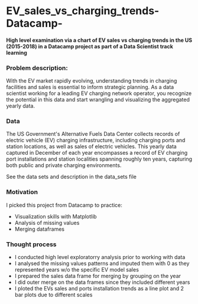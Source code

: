 # EV_sales_vs_charging_trends-Datacamp-

#### High level examination via a chart of EV sales vs charging trends in the US (2015-2018) in a Datacamp project as part of a Data Scientist track learning

### Problem description:
With the EV market rapidly evolving, understanding trends in charging facilities and sales is essential to inform strategic planning.
As a data scientist working for a leading EV charging network operator, you recognize the potential in this data and start wrangling and visualizing the aggregated yearly data.

### Data 
The US Government's Alternative Fuels Data Center collects records of electric vehicle (EV) charging infrastructure, including charging ports and station locations, as well as sales of electric vehicles. This yearly data captured in December of each year encompasses a record of EV charging port installations and station localities spanning roughly ten years, capturing both public and private charging environments.

See the data sets and description in the data_sets file

### Motivation
I picked this project from Datacamp to practice:
- Visualization skills with Matplotlib
- Analysis of missing values
- Merging dataframes

### Thought process
- I conducted high level exploratorry analysis prior to working with data
- I analysed the missing values patterns and imputed them with 0 as they represented years w/o the specific EV model sales
- I prepared the sales data frame for merging by grouping on the year
- I did outer merge on the data frames since they included different years
- I ploted the EVs sales and ports installation trends as a line plot and 2 bar plots due to different scales
